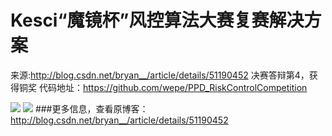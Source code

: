 # Kesci“魔镜杯”风控算法大赛复赛解决方案 
来源:http://blog.csdn.net/bryan__/article/details/51190452
决赛答辩第4，获得铜奖
代码地址：https://github.com/wepe/PPD_RiskControlCompetition

![](http://img.blog.csdn.net/20160518121303696?watermark/2/text/aHR0cDovL2Jsb2cuY3Nkbi5uZXQv/font/5a6L5L2T/fontsize/400/fill/I0JBQkFCMA==/dissolve/70/gravity/Center)
![](http://img.blog.csdn.net/20160518121315120?watermark/2/text/aHR0cDovL2Jsb2cuY3Nkbi5uZXQv/font/5a6L5L2T/fontsize/400/fill/I0JBQkFCMA==/dissolve/70/gravity/Center)
###更多信息，查看原博客：http://blog.csdn.net/bryan__/article/details/51190452
